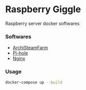 # Raspberry Giggle

Raspberry server docker softwares

### Softwares

- [ArchiSteamFarm](https://github.com/JustArchiNET/ArchiSteamFarm)
- [Pi-hole](https://pi-hole.net)
- [Nginx](https://www.nginx.com) 


### Usage
```sh
docker-compose up --build
```